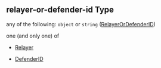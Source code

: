 ## relayer-or-defender-id Type

any of the following: `object` or `string` ([RelayerOrDefenderID](definitions-definitions-relayerordefenderid.md))

one (and only one) of

*   [Relayer](definitions-definitions-relayer.md "check type definition")

*   [DefenderID](definitions-definitions-defenderid.md "check type definition")
